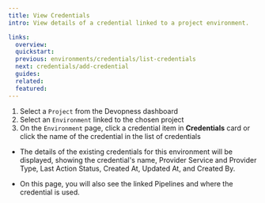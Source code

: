 ```yaml
---
title: View Credentials
intro: View details of a credential linked to a project environment.

links:
  overview:
  quickstart:
  previous: environments/credentials/list-credentials
  next: credentials/add-credential
  guides:
  related:
  featured:
---
```


1. Select a `Project` from the Devopness dashboard
1. Select an `Environment` linked to the chosen project
1. On the `Environment` page, click a credential item in **Credentials** card or click the name of the credential in the list of credentials

  - The details of the existing credentials for this environment will be displayed, showing the credential's name, Provider Service and Provider Type, Last Action Status, Created At, Updated At, and Created By.

  - On this page, you will also see the linked Pipelines and where the credential is used.
